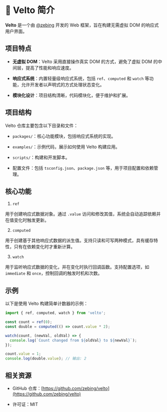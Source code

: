 
# 📘 Velto 简介

**Velto** 是一个由 [@zebing](https://github.com/zebing) 开发的 Web 框架，旨在构建无需虚拟 DOM 的响应式用户界面。

## 项目特点

* **无虚拟 DOM**：Velto 采用直接操作真实 DOM 的方式，避免了虚拟 DOM 的中间层，提高了性能和响应速度。

* **响应式系统**：内置轻量级响应式系统，包括 `ref`、`computed` 和 `watch` 等功能，允许开发者以声明式的方式处理状态变化。

* **模块化设计**：项目结构清晰，代码模块化，便于维护和扩展。

## 项目结构

Velto 仓库主要包含以下目录和文件：

* `packages/`：核心功能模块，包括响应式系统的实现。

* `examples/`：示例代码，展示如何使用 Velto 构建应用。

* `scripts/`：构建和开发脚本。

* 配置文件：包括 `tsconfig.json`、`package.json` 等，用于项目配置和依赖管理。

##  核心功能

1. `ref`

用于创建响应式数据对象。通过 `.value` 访问和修改其值，系统会自动追踪依赖并在值变化时触发更新。

2. `computed`

用于创建基于其他响应式数据的派生值。支持只读和可写两种模式，具有缓存特性，只有在依赖变化时才重新计算。

3. `watch`

用于监听响应式数据的变化，并在变化时执行回调函数。支持配置选项，如 `immediate` 和 `once`，控制回调的触发时机和次数。

## 示例

以下是使用 Velto 构建简单计数器的示例：

```typescript
import { ref, computed, watch } from 'velto';

const count = ref(0);
const double = computed(() => count.value * 2);

watch(count, (newVal, oldVal) => {
  console.log(`Count changed from ${oldVal} to ${newVal}`);
});

count.value = 1;
console.log(double.value); // 输出: 2
```



## 相关资源

* GitHub 仓库：[https://github.com/zebing/velto](https://github.com/zebing/velto)

* 许可证：MIT
